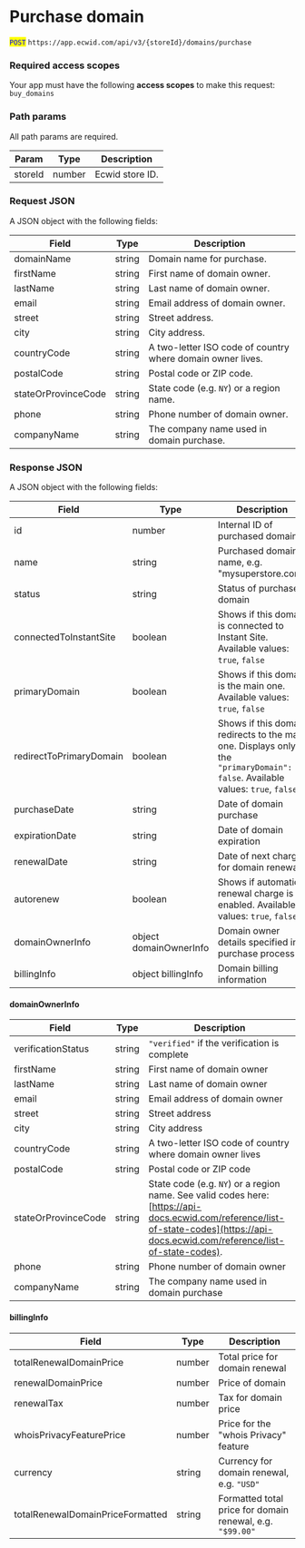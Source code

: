 # Purchase domain

<mark style="color:blue;">`POST`</mark> `https://app.ecwid.com/api/v3/{storeId}/domains/purchase`&#x20;

### Required access scopes

Your app must have the following **access scopes** to make this request: `buy_domains`

### Path params

All path params are required.

| Param   | Type   | Description     |
| ------- | ------ | --------------- |
| storeId | number | Ecwid store ID. |

### Request JSON

A JSON object with the following fields:

| Field               | Type   | Description                                                |
| ------------------- | ------ | ---------------------------------------------------------- |
| domainName          | string | Domain name for purchase.                                  |
| firstName           | string | First name of domain owner.                                |
| lastName            | string | Last name of domain owner.                                 |
| email               | string | Email address of domain owner.                             |
| street              | string | Street address.                                            |
| city                | string | City address.                                              |
| countryCode         | string | A two-letter ISO code of country where domain owner lives. |
| postalCode          | string | Postal code or ZIP code.                                   |
| stateOrProvinceCode | string | State code (e.g. `NY`) or a region name.                   |
| phone               | string | Phone number of domain owner.                              |
| companyName         | string | The company name used in domain purchase.                  |

### Response JSON

A JSON object with the following fields:

| Field                   | Type                   | Description                                                                                                                      |
| ----------------------- | ---------------------- | -------------------------------------------------------------------------------------------------------------------------------- |
| id                      | number                 | Internal ID of purchased domain                                                                                                  |
| name                    | string                 | Purchased domain name, e.g. "mysuperstore.com"                                                                                   |
| status                  | string                 | Status of purchased domain                                                                                                       |
| connectedToInstantSite  | boolean                | Shows if this domain is connected to Instant Site. Available values: `true`, `false`                                             |
| primaryDomain           | boolean                | Shows if this domain is the main one. Available values: `true`, `false`                                                          |
| redirectToPrimaryDomain | boolean                | Shows if this domain redirects to the main one. Displays only if the `"primaryDomain": false`. Available values: `true`, `false` |
| purchaseDate            | string                 | Date of domain purchase                                                                                                          |
| expirationDate          | string                 | Date of domain expiration                                                                                                        |
| renewalDate             | string                 | Date of next charge for domain renewal                                                                                           |
| autorenew               | boolean                | Shows if automatic renewal charge is enabled. Available values: `true`, `false`                                                  |
| domainOwnerInfo         | object domainOwnerInfo | Domain owner details specified in purchase process                                                                               |
| billingInfo             | object billingInfo     | Domain billing information                                                                                                       |

#### domainOwnerInfo

| Field               | Type   | Description                                                                                                                                                                          |
| ------------------- | ------ | ------------------------------------------------------------------------------------------------------------------------------------------------------------------------------------ |
| verificationStatus  | string | `"verified"` if the verification is complete                                                                                                                                         |
| firstName           | string | First name of domain owner                                                                                                                                                           |
| lastName            | string | Last name of domain owner                                                                                                                                                            |
| email               | string | Email address of domain owner                                                                                                                                                        |
| street              | string | Street address                                                                                                                                                                       |
| city                | string | City address                                                                                                                                                                         |
| countryCode         | string | A two-letter ISO code of country where domain owner lives                                                                                                                            |
| postalCode          | string | Postal code or ZIP code                                                                                                                                                              |
| stateOrProvinceCode | string | State code (e.g. `NY`) or a region name. See valid codes here: [https://api-docs.ecwid.com/reference/list-of-state-codes](https://api-docs.ecwid.com/reference/list-of-state-codes). |
| phone               | string | Phone number of domain owner                                                                                                                                                         |
| companyName         | string | The company name used in domain purchase                                                                                                                                             |

#### billingInfo

| Field                            | Type   | Description                                               |
| -------------------------------- | ------ | --------------------------------------------------------- |
| totalRenewalDomainPrice          | number | Total price for domain renewal                            |
| renewalDomainPrice               | number | Price of domain                                           |
| renewalTax                       | number | Tax for domain price                                      |
| whoisPrivacyFeaturePrice         | number | Price for the "whois Privacy" feature                     |
| currency                         | string | Currency for domain renewal, e.g. `"USD"`                 |
| totalRenewalDomainPriceFormatted | string | Formatted total price for domain renewal, e.g. `"$99.00"` |
